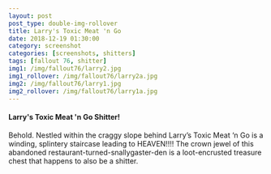 ```yaml
---
layout: post
post_type: double-img-rollover
title: Larry's Toxic Meat 'n Go
date: 2018-12-19 01:30:00
category: screenshot
categories: [screenshots, shitters]
tags: [fallout 76, shitter]
img1: /img/fallout76/larry2.jpg
img1_rollover: /img/fallout76/larry2a.jpg
img2: /img/fallout76/larry1.jpg
img2_rollover: /img/fallout76/larry1a.jpg
---
```

#### Larry's Toxic Meat 'n Go Shitter!

Behold. Nestled within the craggy slope behind Larry’s Toxic Meat ‘n Go is a winding, splintery staircase leading to HEAVEN!!!! The crown jewel of this abandoned restaurant-turned-snallygaster-den is a loot-encrusted treasure chest that happens to also be a shitter. 

